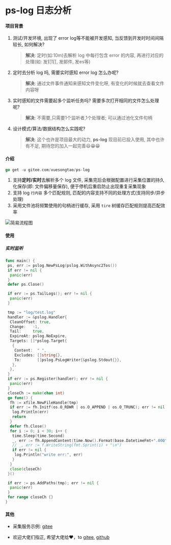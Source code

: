# ps-log 日志分析

#### 项目背景

1. 测试/开发环境, 出现了 error log等不能被开发感知, 当反馈到开发时时间间隔较长, 如何解决?
    > **解决**: 定时(如:10m)去解析 log 中每行包含 error 的内容, 再进行对应的处理(如: 发钉钉, 发邮件, 发es等)
2. 定时去分析 log 吗, 需要实时感知 error log 怎么办呢?
    > **解决**: 通过文件事件通知来感知文件变化呀, 有变化的时候就去查看文件内容呀
3. 实时感知的文件需要起多个监听任务吗? 需要多次打开相同的文件怎么处理呢?
    > **解决**: 不需要,只需要1个监听者,1个处理者; 可以通过池化文件句柄
4. 设计模式/算法/数据结构怎么实践呢?
    > **解决**: 这个也许是项目最大的动力, **ps-log** 现目前已投入使用, 其中也许有不足, 期待您的加入一起完善😃😁😁

#### 介绍

```go
go get -u gitee.com/xuesongtao/ps-log
```

1. 支持**定时/实时**去解析多个 log 文件, 采集完后会根据配置进行采集位置的持久化保存(即: 文件偏移量保存), 便于停机后重启防止出现重复采集现象
2. 支持 log `行内容` 多个匹配规则, 匹配的内容支持不同的处理方式(支持同步/异步处理)
3. 采用文件池将频繁使用的句柄进行缓存, 采用 `tire` 树缓存匹配规则提高匹配效率

![简易流程图](https://gitee.com/xuesongtao/ps-log/raw/master/ps-log.png)

#### 使用

##### 实时监听

```go
func main() {
 ps, err := pslog.NewPsLog(pslog.WithAsync2Tos())
 if err != nil {
  panic(err)
 }
 defer ps.Close()

 if err := ps.TailLogs(); err != nil {
  panic(err)
 }

 tmp := "log/test.log"
 handler := &pslog.Handler{
  CleanOffset: true,
  Change:   -1,
  Tail:     true,
  ExpireAt: pslog.NoExpire,
  Targets: []*pslog.Target{
   {
    Content:  " ",
    Excludes: []string{},
    To:       []pslog.PsLogWriter{&pslog.Stdout{}},
   },
  },
 }
 if err := ps.Register(handler); err != nil {
  panic(err)
 }
 closeCh := make(chan int)
 go func() {
  fh := xfile.NewFileHandle(tmp)
  if err := fh.Initf(os.O_RDWR | os.O_APPEND | os.O_TRUNC); err != nil {
   log.Println(err)
   return
  }
  defer fh.Close()
  for i := 0; i < 30; i++ {
   time.Sleep(time.Second)
   _, err := fh.AppendContent(time.Now().Format(base.DatetimeFmt+".000") + " " + fmt.Sprint(i) + "\n")
   // _, err := f.WriteString(fmt.Sprint(i) + "\n")
   if err != nil {
    log.Println("write err:", err)
   }
  }
  close(closeCh)
 }()

 if err := ps.AddPaths(tmp); err != nil {
  panic(err)
 }
 for range closeCh {}
}
```

#### 其他
- 采集服务示例: [gitee](https://gitee.com/xuesongtao/collect-log.git)

- 欢迎大佬们指正, 希望大佬给❤️，to [gitee](https://gitee.com/xuesongtao/ps-log.git), [github](https://github.com/xuesongtao/ps-log.git)
